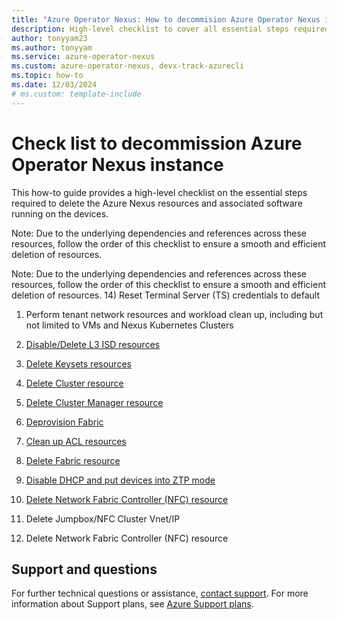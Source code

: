 ```yaml
---
title: "Azure Operator Nexus: How to decommision Azure Operator Nexus instance checklist"
description: High-level checklist to cover all essential steps required for decommisioning Azure Operator Nexus instance
author: tonyyam23
ms.author: tonyyam
ms.service: azure-operator-nexus
ms.custom: azure-operator-nexus, devx-track-azurecli
ms.topic: how-to
ms.date: 12/03/2024
# ms.custom: template-include
---
```


# Check list to decommission Azure Operator Nexus instance
This how-to guide provides a high-level checklist on the essential steps required to delete the Azure Nexus resources and associated software running on the devices.





Note: Due to the underlying dependencies and references across these resources, follow the order of this checklist to ensure a smooth and efficient deletion of resources.

Note: Due to the underlying dependencies and references across these resources, follow the order of this checklist to ensure a smooth and efficient deletion of resources.
14) Reset Terminal Server (TS) credentials to default
1) Perform tenant network resources and workload clean up, including but not limited to VMs and Nexus Kubernetes Clusters

2) [Disable/Delete L3 ISD resources](https://learn.microsoft.com/azure/operator-nexus/howto-delete-layer-3-isolation-domains)

3) [Delete Keysets resources](https://learn.microsoft.com/azure/operator-nexus/howto-baremetal-bmc-ssh#deleting-a-bmc-keyset)

4) [Delete Cluster resource](https://learn.microsoft.com/azure/operator-nexus/howto-configure-cluster#delete-a-cluster)

5) [Delete Cluster Manager resource](https://learn.microsoft.com/azure/operator-nexus/howto-cluster-manager#delete-cluster-manager)

6) [Deprovision Fabric](https://learn.microsoft.com/azure/operator-nexus/howto-configure-network-fabric#deleting-fabric)

7) [Clean up ACL resources](https://learn.microsoft.com/azure/operator-nexus/howto-delete-access-control-list-network-to-network-interconnect)

8) [Delete Fabric resource](https://learn.microsoft.com/azure/operator-nexus/howto-configure-network-fabric#deleting-fabric)

9) [Disable DHCP and put devices into ZTP mode](https://learn.microsoft.com/azure/operator-nexus/howto-platform-prerequisites#default-setup-for-other-devices-installed)

10) [Delete Network Fabric Controller (NFC) resource](https://learn.microsoft.com/azure/operator-nexus/howto-configure-network-fabric-controller#delete-network-fabric-controller)

15) Delete Jumpbox/NFC Cluster Vnet/IP
16) Delete Network Fabric Controller (NFC) resource


## Support and questions
For further technical questions or assistance, [contact support](https://portal.azure.com/?#blade/Microsoft_Azure_Support/HelpAndSupportBlade). For more information about Support plans, see [Azure Support plans](https://azure.microsoft.com/support/plans/response/).
